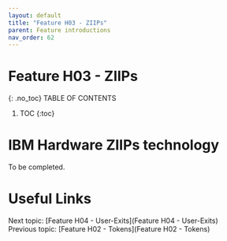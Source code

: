 ```yaml
---
layout: default
title: "Feature H03 - ZIIPs"
parent: Feature introductions
nav_order: 62
---
```


# Feature H03 - ZIIPs
{: .no_toc}
TABLE OF CONTENTS 
1. TOC
{:toc}  

# IBM Hardware ZIIPs technology
To be completed.  
  


# Useful Links
Next topic: [Feature H04 - User-Exits](Feature H04 - User-Exits)  
Previous topic: [Feature H02 - Tokens](Feature H02 - Tokens)  

